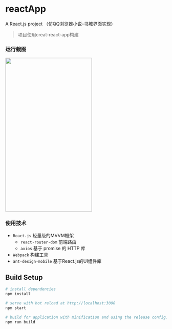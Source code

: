 # reactApp
A React.js project （仿QQ浏览器小说-书城界面实现）

> 项目使用creat-react-app构建

### 运行截图
<img src="https://reactchina.sxlcdn.com/uploads/default/original/2X/e/e01e00c8cd665caddf7f817d1d5ee7df90071bf4.jpg" width="270" height="480" />

### 使用技术
- `React.js` 轻量级的MVVM框架
  - `react-router-dom` 前端路由
  - `axios` 基于 promise 的 HTTP 库
- `Webpack` 构建工具
- `ant-design-mobile` 基于React.js的UI组件库

## Build Setup

``` bash
# install dependencies
npm install

# serve with hot reload at http://localhost:3000
npm start

# build for application with minification and using the release config.
npm run build
